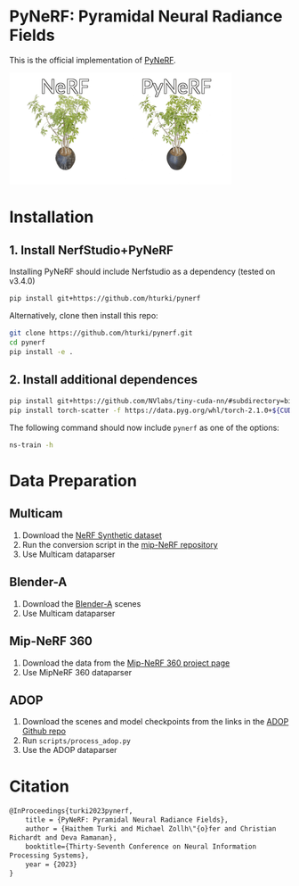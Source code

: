 # PyNeRF: Pyramidal Neural Radiance Fields

This is the official implementation of [PyNeRF](https://haithemturki.com/pynerf/).

![teaser](pynerf.gif)

# Installation

## 1. Install NerfStudio+PyNeRF

Installing PyNeRF should include Nerfstudio as a dependency (tested on v3.4.0)

```bash
pip install git+https://github.com/hturki/pynerf
```

Alternatively, clone then install this repo:
```bash
git clone https://github.com/hturki/pynerf.git
cd pynerf
pip install -e .
```

## 2. Install additional dependences

```bash
pip install git+https://github.com/NVlabs/tiny-cuda-nn/#subdirectory=bindings/torch
pip install torch-scatter -f https://data.pyg.org/whl/torch-2.1.0+${CUDA}.html
```


The following command should now include `pynerf` as one of the options:
```bash
ns-train -h
```

# Data Preparation

## Multicam

1. Download the [NeRF Synthetic dataset](https://www.matthewtancik.com/nerf)
2. Run the conversion script in the [mip-NeRF repository](https://github.com/google/mipnerf/blob/main/scripts/convert_blender_data.py)
3. Use Multicam dataparser

## Blender-A

1. Download the [Blender-A](https://drive.google.com/file/d/1y4F4tuAs4WT3d2cO1gD0NeAcgKv0Ip_7/view?usp=sharing) scenes
2. Use Multicam dataparser

## Mip-NeRF 360

1. Download the data from the [Mip-NeRF 360 project page](https://jonbarron.info/mipnerf360/)
2. Use MipNeRF 360 dataparser

## ADOP

1. Download the scenes and model checkpoints from the links in the [ADOP Github repo](https://github.com/darglein/ADOP)
2. Run ``scripts/process_adop.py`` 
3. Use the ADOP dataparser

# Citation

```
@InProceedings{turki2023pynerf,
    title = {PyNeRF: Pyramidal Neural Radiance Fields},
    author = {Haithem Turki and Michael Zollh\"{o}fer and Christian Richardt and Deva Ramanan},
    booktitle={Thirty-Seventh Conference on Neural Information Processing Systems},
    year = {2023}
}
```
